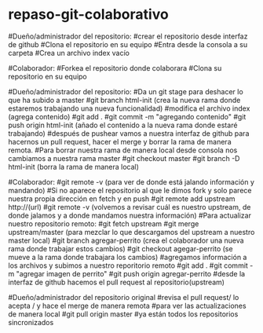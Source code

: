 # repaso-git-colaborativo

#Dueño/administrador del repositorio:
#crear el repositorio desde interfaz de github
#Clona el repositorio en su equipo
#Entra desde la consola a su carpeta
#Crea un archivo index vacío

#Colaborador:
#Forkea el repositorio donde colaborara
#Clona su repositorio en su equipo

#Dueño/administrador del repositorio:
#Da un git stage para deshacer lo que ha subido a master
#git branch html-init (crea la nueva rama donde estaremos trabajando una nueva funcionalidad)
#modifica el archivo index (agrega contenido)
#git add .
#git commit -m "agregando contenido"
#git push origin html-init (añado el contenido a la nueva rama donde estaré trabajando)
#después de pushear vamos a nuestra interfaz de github para hacernos un pull request, hacer el merge y borrar la rama de manera remota.
#Para borrar nuestra rama de manera local desde consola nos cambiamos a nuestra rama master
#git checkout master
#git branch -D html-init (borra la rama de manera local)

#Colaborador:
#git remote -v (para ver de donde está jalando información y mandando)
#Si no aparece el repositorio al que le dimos fork y solo parece nuestra propia dirección en fetch y en push
#git remote add upstream http://(url)
#git remote -v (volvemos a revisar cuál es nuestro upstream, de donde jalamos y a donde mandamos nuestra información)
#Para actualizar nuestro repositorio remoto:
#git fetch upstream
#git merge upstream/master (para mezclar lo que descargamos del upstream a nuestro master local)
#git branch agregar-perrito (crea el colaborador una nueva rama donde trabajar estos cambios)
#git checkout agegar-perrito (se mueve a la rama donde trabajara los cambios) 
#agregamos información a los archivos y subimos a nuestro reporitorio remoto
#git add .
#git commit -m "agregar imagen de perrito"
#git push origin agregar-perrito
#desde la interfaz de github hacemos el pull request al repositorio(upstream)

#Dueño/administrador del repositorio original
#revisa el pull request/ lo acepta / y hace el merge de manera remota
#para ver las actualizaciones de manera local
#git pull origin master
#ya están todos los repositorios sincronizados


